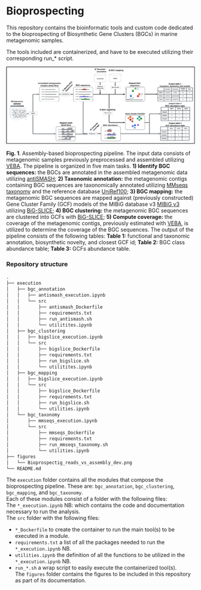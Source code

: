 # Bioprospecting

This repository contains the bioinformatic tools and custom code dedicated to the bioprospecting of Biosynthetic Gene Clusters (BGCs) in marine metagenomic samples.

The tools included are containerized, and have to be executed utilizing their corresponding run_* script. 

<a name="figure1">
</a>

![Figure 1](./figures/Bioprospectig_pipeline_dev.png)

**Fig. 1**. Assembly-based bioprospecting pipeline. The input data consists of metagenomic samples previously preprocessed and assembled utilizing [VEBA](https://github.com/jolespin/veba). The pipeline is organized in five main tasks. **1) Identify BGC sequences:** the BGCs are annotated in the assembled metagenomic data utilizing [antiSMASH](https://github.com/antismash/antismash); **2) Taxonomic annotation:** the metagenomic contigs containing BGC sequences are taxonomically annotated utilizing [MMseqs taxonomy](https://github.com/soedinglab/MMseqs2#taxonomy) and the reference database [UniRef100](https://www.uniprot.org/help/uniref); **3) BGC mapping:** the metagenomic BGC sequences are mapped against (previously constructed) Gene Cluster Family (GCF) models of the MIBiG database v3 [MIBiG v3](https://mibig.secondarymetabolites.org/) utilizing [BiG-SLICE](https://github.com/pereiramemo/bigslice); **4) BGC clustering:** the metagenomic BGC sequences are clustered into GCFs with [BiG-SLICE](https://github.com/pereiramemo/bigslice); **5) Compute coverage:** the coverage of the metagenomic contigs, previously estimated with [VEBA](https://github.com/jolespin/veba), is utilized to determine the coverage of the BGC sequences. The output of the pipeline consists of the following tables: **Table 1:** functional and taxonomic annotation, biosynthetic novelty, and closest GCF id; **Table 2:** BGC class abundance table; **Table 3:** GCFs abundance table.

### Repository structure
```
.
├── execution
│   ├── bgc_annotation
│   │   ├── antismash_execution.ipynb
│   │   └── src
│   │       ├── antismash_Dockerfile
│   │       ├── requirements.txt
│   │       ├── run_antismash.sh
│   │       └── utilitites.ipynb
│   ├── bgc_clustering
│   │   ├── bigslice_execution.ipynb
│   │   └── src
│   │       ├── bigslice_Dockerfile
│   │       ├── requirements.txt
│   │       ├── run_bigslice.sh
│   │       └── utilitites.ipynb
│   ├── bgc_mapping
│   │   ├── bigslice_execution.ipynb
│   │   └── src
│   │       ├── bigslice_Dockerfile
│   │       ├── requirements.txt
│   │       ├── run_bigslice.sh
│   │       └── utilities.ipynb
│   └── bgc_taxonomy
│       ├── mmseqs_execution.ipynb
│       └── src
│           ├── mmseqs_Dockerfile
│           ├── requirements.txt
│           ├── run_mmseqs_taxonomy.sh
│           └── utilities.ipynb
├── figures
│   └── Bioprospectig_reads_vs_assembly_dev.png
└── README.md
```

The `execution` folder contains all the modules that compose the bioprospecting pipeline. These are: `bgc_annotation`, `bgc_clustering`,  `bgc_mapping`, and `bgc_taxonomy`.  
Each of these modules consist of a folder with the following files:  
The `*_execution.ipynb` NB: which contains the code and documentation necessary to run the analysis.  
The `src` folder with the following files:  
 - `*_Dockerfile` to create the container to run the main tool(s) to be executed in a module.  
 - `requirements.txt` a list of all the packages needed to run the `*_execution.ipynb` NB.  
 - `utilities.ipynb` the definition of all the functions to be utilized in the `*_execution.ipynb` NB.  
 -  `run_*.sh` a wrap script to easily execute the containerized tool(s).  
The `figures` folder contains the figures to be included in this repository as part of its documentation.


